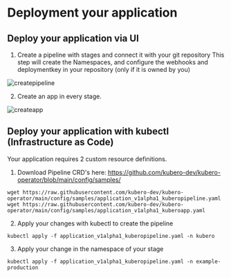 
# Deployment your application

## Deploy your application via UI
1) Create a pipeline with stages and connect it with your git repository
This step will create the Namespaces, and configure the webhooks and deploymentkey in your repository (only if it is owned by you)

![createpipeline](https://user-images.githubusercontent.com/2052196/196880197-1892dcaa-61ee-4389-8385-a8aedd947b8e.gif)

2) Create an app in every stage.

![createapp](https://user-images.githubusercontent.com/2052196/196886376-f6fa18a3-21f2-4980-b9a1-4d9952895cd4.gif)

## Deploy your application with kubectl (Infrastructure as Code)
Your application requires 2 custom resource definitions.

1) Download Pipeline CRD's here: https://github.com/kubero-dev/kubero-operator/blob/main/config/samples/
```
wget https://raw.githubusercontent.com/kubero-dev/kubero-operator/main/config/samples/application_v1alpha1_kuberopipeline.yaml
wget https://raw.githubusercontent.com/kubero-dev/kubero-operator/main/config/samples/application_v1alpha1_kuberoapp.yaml
```

2) Apply your changes with kubectl to create the pipeline
```
kubectl apply -f application_v1alpha1_kuberopipeline.yaml -n kubero
```

3) Apply your change in the namespace of your stage
```
kubectl apply -f application_v1alpha1_kuberopipeline.yaml -n example-production
```
